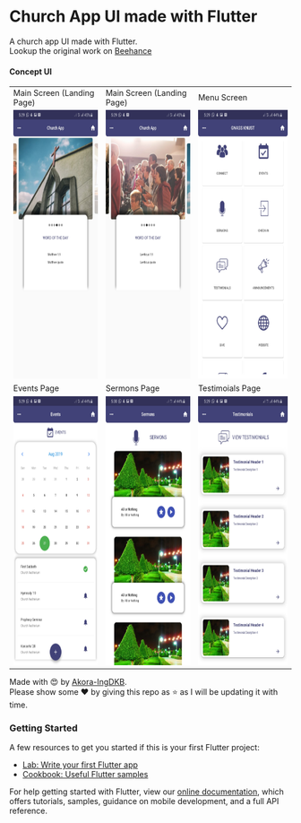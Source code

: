 # Church App UI made with Flutter

A church app UI made with Flutter.  
Lookup the original work on [Beehance](https://www.behance.net/gallery/67216667/Church-Nexus-App-UI-Design)

#### Concept UI

<table>
    <tr>
        <td>Main Screen (Landing Page)</td>
        <td>Main Screen (Landing Page)</td>
        <td>Menu Screen</td>
    </tr>
    <tr>
        <td><img src="shots/main_2.jpg" width=270 height=480></td>
        <td><img src="shots/main.jpg" width=270 height=480></td>
        <td><img src="shots/menu.jpg" width=270 height=480></td>
    </tr>
    <tr>
        <td>Events Page</td>
        <td>Sermons Page</td>
        <td>Testimoials Page</td>
    </tr>
    <tr>
        <td><img src="shots/event.jpg" width=270 height=480></td>
        <td><img src="shots/sermon.jpg" width=270 height=480></td>
        <td><img src="shots/testi.jpg" width=270 height=480></td>
    </tr>
</table>

Made with :heart_eyes: by [Akora-IngDKB](https://github.com/Akora-IngDKB).  
Please show some :heart: by giving this repo as :star: as I will be updating it with time.  

### Getting Started

A few resources to get you started if this is your first Flutter project:

- [Lab: Write your first Flutter app](https://flutter.dev/docs/get-started/codelab)
- [Cookbook: Useful Flutter samples](https://flutter.dev/docs/cookbook)

For help getting started with Flutter, view our
[online documentation](https://flutter.dev/docs), which offers tutorials,
samples, guidance on mobile development, and a full API reference.